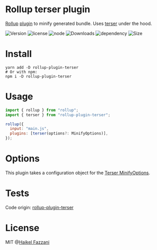 # Rollup terser plugin

[Rollup](https://github.com/rollup/rollup) [plugin](https://rollupjs.org/guide/en/#plugin-development) to minify generated bundle. Uses [terser](https://github.com/terser/terser) under the hood.

![Version](https://img.shields.io/npm/v/rollup-terser.svg) ![license](https://badgen.net/npm/license/rollup-terser) ![node](https://badgen.net/npm/node/rollup-terser) ![Downloads](https://badgen.net/npm/dt/rollup-terser) ![dependency](https://badgen.net/bundlephobia/dependency-count/rollup-terser) ![Size](https://badgen.net/bundlephobia/minzip/rollup-terser)

# Install

```shell
yarn add -D rollup-plugin-terser
# Or with npm:
npm i -D rollup-plugin-terser
```

# Usage

```js
import { rollup } from "rollup";
import { terser } from "rollup-plugin-terser";

rollup({
  input: "main.js",
  plugins: [terser(options?: MinifyOptions)],
});
```

# Options

This plugin takes a configuration object for the [Terser MinifyOptions](https://github.com/terser/terser#minify-options-structure).

# Tests

Code origin: [rollup-plugin-terser](https://github.com/TrySound/rollup-plugin-terser/tree/master/test)

# License

MIT @[Haikel Fazzani](https://github.com/haikelfazzani)